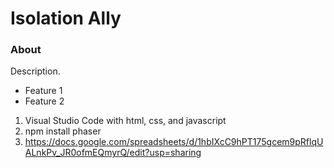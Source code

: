 ﻿# Isolation Ally

### About

Description.

* Feature 1
* Feature 2

1. Visual Studio Code with html, css, and javascript
2. npm install phaser
6. https://docs.google.com/spreadsheets/d/1hbIXcC9hPT175gcem9pRflqUALnkPv_JR0ofmEQmyrQ/edit?usp=sharing